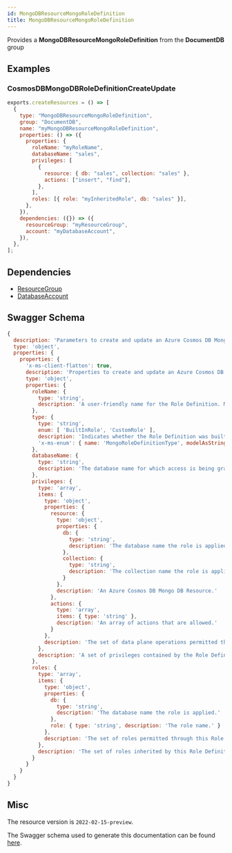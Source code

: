 ```yaml
---
id: MongoDBResourceMongoRoleDefinition
title: MongoDBResourceMongoRoleDefinition
---
```

Provides a **MongoDBResourceMongoRoleDefinition** from the **DocumentDB** group
## Examples
### CosmosDBMongoDBRoleDefinitionCreateUpdate
```js
exports.createResources = () => [
  {
    type: "MongoDBResourceMongoRoleDefinition",
    group: "DocumentDB",
    name: "myMongoDBResourceMongoRoleDefinition",
    properties: () => ({
      properties: {
        roleName: "myRoleName",
        databaseName: "sales",
        privileges: [
          {
            resource: { db: "sales", collection: "sales" },
            actions: ["insert", "find"],
          },
        ],
        roles: [{ role: "myInheritedRole", db: "sales" }],
      },
    }),
    dependencies: ({}) => ({
      resourceGroup: "myResourceGroup",
      account: "myDatabaseAccount",
    }),
  },
];

```
## Dependencies
- [ResourceGroup](../Resources/ResourceGroup.md)
- [DatabaseAccount](../DocumentDB/DatabaseAccount.md)
## Swagger Schema
```js
{
  description: 'Parameters to create and update an Azure Cosmos DB Mongo Role Definition.',
  type: 'object',
  properties: {
    properties: {
      'x-ms-client-flatten': true,
      description: 'Properties to create and update an Azure Cosmos DB Mongo Role Definition.',
      type: 'object',
      properties: {
        roleName: {
          type: 'string',
          description: 'A user-friendly name for the Role Definition. Must be unique for the database account.'
        },
        type: {
          type: 'string',
          enum: [ 'BuiltInRole', 'CustomRole' ],
          description: 'Indicates whether the Role Definition was built-in or user created.',
          'x-ms-enum': { name: 'MongoRoleDefinitionType', modelAsString: false }
        },
        databaseName: {
          type: 'string',
          description: 'The database name for which access is being granted for this Role Definition.'
        },
        privileges: {
          type: 'array',
          items: {
            type: 'object',
            properties: {
              resource: {
                type: 'object',
                properties: {
                  db: {
                    type: 'string',
                    description: 'The database name the role is applied.'
                  },
                  collection: {
                    type: 'string',
                    description: 'The collection name the role is applied.'
                  }
                },
                description: 'An Azure Cosmos DB Mongo DB Resource.'
              },
              actions: {
                type: 'array',
                items: { type: 'string' },
                description: 'An array of actions that are allowed.'
              }
            },
            description: 'The set of data plane operations permitted through this Role Definition.'
          },
          description: 'A set of privileges contained by the Role Definition. This will allow application of this Role Definition on the entire database account or any underlying Database / Collection. Scopes higher than Database are not enforceable as privilege.'
        },
        roles: {
          type: 'array',
          items: {
            type: 'object',
            properties: {
              db: {
                type: 'string',
                description: 'The database name the role is applied.'
              },
              role: { type: 'string', description: 'The role name.' }
            },
            description: 'The set of roles permitted through this Role Definition.'
          },
          description: 'The set of roles inherited by this Role Definition.'
        }
      }
    }
  }
}
```
## Misc
The resource version is `2022-02-15-preview`.

The Swagger schema used to generate this documentation can be found [here](https://github.com/Azure/azure-rest-api-specs/tree/main/specification/cosmos-db/resource-manager/Microsoft.DocumentDB/preview/2022-02-15-preview/mongorbac.json).
